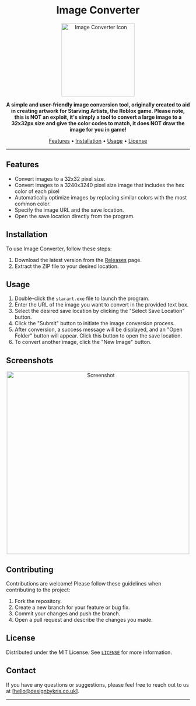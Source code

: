 <h1 align="center">Image Converter</h1>

<p align="center">
  <img src="https://i.imgur.com/0eGuKRw.png" alt="Image Converter Icon" width="200" height="200">
</p>

<p align="center">
  <strong>A simple and user-friendly image conversion tool, originally created to aid in creating artwork for Starving Artists, the Roblox game. Please note, this is NOT an exploit, it's simply a tool to convert a large image to a 32x32px size and give the color codes to match, it does NOT draw the image for you in game!</strong>
</p>

<p align="center">
  <a href="#features">Features</a> •
  <a href="#installation">Installation</a> •
  <a href="#usage">Usage</a> •
  <a href="#license">License</a>
</p>

---

## Features

- Convert images to a 32x32 pixel size.
- Convert images to a 3240x3240 pixel size image that includes the hex color of each pixel
- Automatically optimize images by replacing similar colors with the most common color.
- Specify the image URL and the save location.
- Open the save location directly from the program.

## Installation

To use Image Converter, follow these steps:

1. Download the latest version from the [Releases](https://github.com/your-username/image-converter/releases) page.
2. Extract the ZIP file to your desired location.

## Usage

1. Double-click the `starart.exe` file to launch the program.
2. Enter the URL of the image you want to convert in the provided text box.
3. Select the desired save location by clicking the "Select Save Location" button.
4. Click the "Submit" button to initiate the image conversion process.
5. After conversion, a success message will be displayed, and an "Open Folder" button will appear. Click this button to open the save location.
6. To convert another image, click the "New Image" button.

## Screenshots

<p align="center">
  <img src="https://i.imgur.com/j81fPr8.png" alt="Screenshot" width="500">
</p>

## Contributing

Contributions are welcome! Please follow these guidelines when contributing to the project:

1. Fork the repository.
2. Create a new branch for your feature or bug fix.
3. Commit your changes and push the branch.
4. Open a pull request and describe the changes you made.

## License

Distributed under the MIT License. See [`LICENSE`](LICENSE) for more information.

## Contact

If you have any questions or suggestions, please feel free to reach out to us at [hello@designbykris.co.uk].

---


